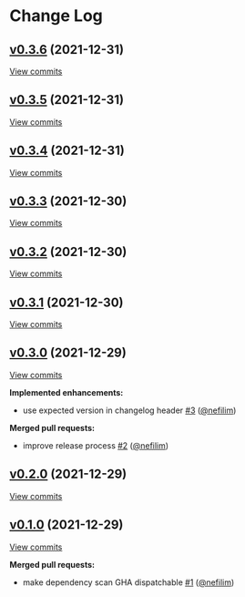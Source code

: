 # Change Log

## [v0.3.6](https://github.com/nefilim/test-build/tree/v0.3.6) (2021-12-31)
[View commits](https://github.com/nefilim/test-build/compare/v0.3.5...v0.3.6)


## [v0.3.5](https://github.com/nefilim/test-build/tree/v0.3.5) (2021-12-31)
[View commits](https://github.com/nefilim/test-build/compare/v0.3.4...v0.3.5)


## [v0.3.4](https://github.com/nefilim/test-build/tree/v0.3.4) (2021-12-31)
[View commits](https://github.com/nefilim/test-build/compare/v0.3.3...v0.3.4)


## [v0.3.3](https://github.com/nefilim/test-build/tree/v0.3.3) (2021-12-30)
[View commits](https://github.com/nefilim/test-build/compare/v0.3.2...v0.3.3)


## [v0.3.2](https://github.com/nefilim/test-build/tree/v0.3.2) (2021-12-30)
[View commits](https://github.com/nefilim/test-build/compare/v0.3.1...v0.3.2)


## [v0.3.1](https://github.com/nefilim/test-build/tree/v0.3.1) (2021-12-30)
[View commits](https://github.com/nefilim/test-build/compare/v0.3.0...v0.3.1)


## [v0.3.0](https://github.com/nefilim/test-build/tree/v0.3.0) (2021-12-29)
[View commits](https://github.com/nefilim/test-build/compare/v0.2.0...v0.3.0)

**Implemented enhancements:**

- use expected version in changelog header [\#3](https://github.com/nefilim/test-build/pull/3) ([@nefilim](https://github.com/nefilim))

**Merged pull requests:**

- improve release process [\#2](https://github.com/nefilim/test-build/pull/2) ([@nefilim](https://github.com/nefilim))

## [v0.2.0](https://github.com/nefilim/test-build/tree/v0.2.0) (2021-12-29)
[View commits](https://github.com/nefilim/test-build/compare/v0.1.0...v0.2.0)


## [v0.1.0](https://github.com/nefilim/test-build/tree/v0.1.0) (2021-12-29)
[View commits](https://github.com/nefilim/test-build/compare/2ef25e111220236da006fc3f8b9a547a465d5202...v0.1.0)

**Merged pull requests:**

- make dependency scan GHA dispatchable [\#1](https://github.com/nefilim/test-build/pull/1) ([@nefilim](https://github.com/nefilim))
